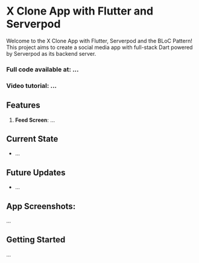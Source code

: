 
# X Clone App with Flutter and Serverpod

Welcome to the X Clone App with Flutter, Serverpod and the BLoC Pattern! This project aims to create a social media app with full-stack Dart powered by Serverpod as its backend server.

### Full code available at: ...
### Video tutorial: ...

## Features

1. **Feed Screen**: ...

## Current State

- ...

## Future Updates

- ...


## App Screenshots: 

...


## Getting Started

...

